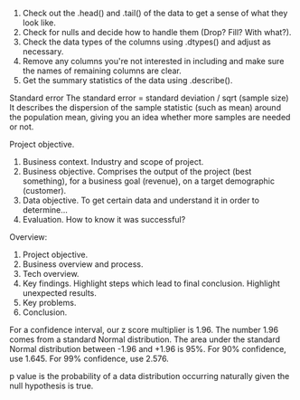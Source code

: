 1. Check out the .head() and .tail() of the data to get a sense of what they look like.
2. Check for nulls and decide how to handle them (Drop? Fill? With what?).
3. Check the data types of the columns using .dtypes() and adjust as necessary.
4. Remove any columns you're not interested in including and make sure the names of remaining columns are clear.
5. Get the summary statistics of the data using .describe().

Standard error
The standard error = standard deviation / sqrt (sample size)
It describes the dispersion of the sample statistic (such as mean)
around the population mean, giving you an idea whether more samples
are needed or not.

Project objective.
1. Business context.
Industry and scope of project.
2. Business objective.
Comprises the output of the project (best something), for a business goal (revenue), on a target demographic (customer).
3. Data objective.
To get certain data and understand it in order to determine...
4. Evaluation.
How to know it was successful?

Overview:
1. Project objective.
2. Business overview and process.
3. Tech overview.
4. Key findings.
Highlight steps which lead to final conclusion.
Highlight unexpected results.
5. Key problems.
6. Conclusion.

For a confidence interval, our z score multiplier is 1.96. The number 1.96 comes from a standard Normal distribution.
The area under the standard Normal distribution between -1.96 and +1.96 is 95%.
For 90% confidence, use 1.645.
For 99% confidence, use 2.576.

p value is the probability of a data distribution occurring naturally given the null hypothesis is true.
